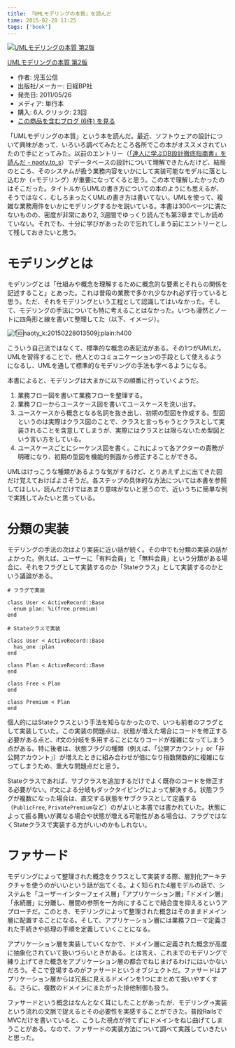 ```yaml
---
title: 「UMLモデリングの本質」を読んだ
time: 2015-02-28 11:25
tags: ['book']
---
```


[![UMLモデリングの本質 第2版](http://ecx.images-amazon.com/images/I/41LkPJiQcNL._SL160_.jpg "UMLモデリングの本質 第2版")](http://www.amazon.co.jp/exec/obidos/ASIN/4822284646/naotoknk-22/)

[UMLモデリングの本質 第2版](http://www.amazon.co.jp/exec/obidos/ASIN/4822284646/naotoknk-22/)

- 作者: 児玉公信
- 出版社/メーカー: 日経BP社
- 発売日: 2011/05/26
- メディア: 単行本
- 購入: 6人 クリック: 23回
- [この商品を含むブログ (6件) を見る](http://d.hatena.ne.jp/asin/4822284646/naotoknk-22)

「UMLモデリングの本質」という本を読んだ。最近、ソフトウェアの設計について興味があって、いろいろ調べてみたところ各所でこの本がオススメされていたので手にとってみた。以前のエントリー（[「達人に学ぶDB設計徹底指南書」を読んだ - naoty.to\_s](http://naoty.hatenablog.com/entry/2015/02/02/012733)）でデータベースの設計について理解できたんだけど、結局のところ、そのシステムが扱う業務内容をいかにして実装可能なモデルに落とし込むか（=モデリング）が重要になってくると思う。この本で理解したかったのはそこだった。タイトルからUMLの書き方についての本のようにも思えるが、そうではなく、むしろまったくUMLの書き方は書いてない。UMLを使って、複雑な業務用件をいかにモデリングするかを説いている。本書は300ページに満たないものの、密度が非常にあり2, 3週間でゆっくり読んでも第3章までしか読めていない。それでも、十分に学びがあったので忘れてしまう前にエントリーとして残しておきたいと思う。

# モデリングとは

モデリングとは「仕組みや概念を理解するために概念的な要素とそれらの関係を記述すること」とあった。これは普段の業務で多かれ少なかれ必ず行っていると思う。ただ、それをモデリングという工程として認識してはいなかった。そして、モデリングの手法についても特に考えることはなかった。いつも漫然とノートに四角形と線を書いて整理してた（以下、イメージ）。

![f:id:naoty_k:20150228013509j:plain:h400](http://cdn-ak.f.st-hatena.com/images/fotolife/n/naoty_k/20150228/20150228013509.jpg "f:id:naoty\_k:20150228013509j:plain:h400")

こういう自己流ではなくて、標準的な概念の表記法がある。その1つがUMLだ。UMLを習得することで、他人とのコミュニケーションの手段として使えるようになるし、UMLを通して標準的なモデリングの手法も学べるようになる。

本書によると、モデリングは大まかに以下の順番に行っていくようだ。

1. 業務フロー図を書いて業務フローを整理する。
2. 業務フローからユースケース図を書いてユースケースを洗い出す。
3. ユースケースから概念となる名詞を抜き出し、初期の型図を作成する。型図というのは実際はクラス図のことで、クラスと言っちゃうとクラスとして実装されることを含意してしまうが、実際にはクラスとは限らないため型図という言い方をしている。
4. ユースケースごとにシーケンス図を書く。これによって各アクターの責務が明確になり、初期の型図を機能的側面から修正することができる。

UMLはけっこうな種類があるような気がするけど、とりあえず上に出てきた図だけ覚えておけばよさそうだ。各ステップの具体的な方法については本書を参照してほしい。読んだだけではあまり意味がないと思うので、近いうちに簡単な例で実践してみたいと思っている。

# 分類の実装

モデリングの手法の次はより実装に近い話が続く。その中でも分類の実装の話がよかった。例えば、ユーザーに「有料会員」と「無料会員」という分類がある場合に、それをフラグとして実装するのか「Stateクラス」として実装するのかという議論がある。

```
# フラグで実装

class User < ActiveRecord::Base
  enum plan: %i(free premium)
end
```

```
# Stateクラスで実装

class User < ActiveRecord::Base
  has_one :plan
end

class Plan < ActiveRecord::Base
end

class Free < Plan
end

class Premium < Plan
end
```

個人的にはStateクラスという手法を知らなかったので、いつも前者のフラグとして実装していた。この実装の問題点は、状態が増えた場合にコードを修正する必要がある点と、if文の分岐を多用することになりコードが複雑になってしまう点がある。特に後者は、状態フラグの種類（例えば、「公開アカウント」or「非公開アカウント」）が増えたときに組み合わせが倍になり指数関数的に複雑になってしまうため、重大な問題点だと思う。

Stateクラスであれば、サブクラスを追加するだけでよく既存のコードを修正する必要がない。if文による分岐もダックタイピングによって解決する。状態フラグが複数になった場合は、直交する状態をサブクラスとして定義する（`PublicFree`, `PrivatePremium`など）のがよいと本書では書かれていた。状態によって振る舞いが異なる場合や状態が増える可能性がある場合は、フラグではなくStateクラスで実装する方がいいのかもしれない。

# ファサード

モデリングによって整理された概念をクラスとして実装する際、層別化アーキテクチャを使うのがいいという話が出てくる。よく知られた4層モデルの話で、システムを「ユーザーインターフェイス層」「アプリケーション層」「ドメイン層」「永続層」に分離し、層間の参照を一方向にすることで結合度を抑えるというアプローチだ。このとき、モデリングによって整理された概念はそのままドメイン層に配置することになる。そして、アプリケーション層には業務フローで定義された手続きや処理の手順を定義していくことになる。

アプリケーション層を実装していくなかで、ドメイン層に定義された概念が高度に抽象化されていて扱いづらいときがある。とは言え、これまでのモデリングで練り上げてきた概念をアプリケーション層の都合でねじまげるわけにはいかないだろう。そこで登場するのがファサードというオブジェクトだ。ファサードはアプリケーション層からは冗長に見えるドメインを1つにまとめて扱いやすくする。さらに、複数のドメインにまたがった排他制御も扱う。

ファサードという概念はなんとなく耳にしたことがあったが、モデリング→実装という流れの文脈で捉えるとその必要性を実感することができた。普段RailsでMVCだけを書いていると、こうした視点が持てずにドメインをねじ曲げてしまうことがある。なので、ファサードの実装方法について調べて実践していきたいと思った。
